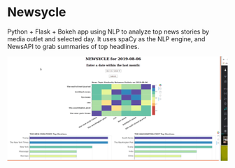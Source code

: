 # Newsycle
Python + Flask + Bokeh app using NLP to analyze top news stories by media outlet and selected day. It uses spaCy as the NLP engine, and NewsAPI to grab summaries of top headlines.

![Example of Newsycle](/Newsycle_ex.gif)
